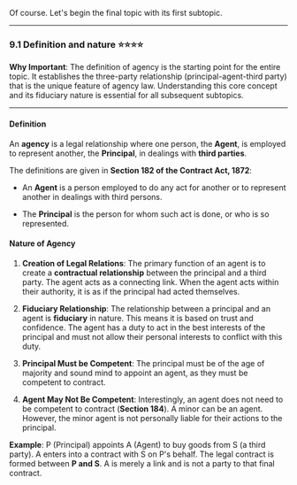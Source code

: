 Of course. Let's begin the final topic with its first subtopic.

---

### **9.1 Definition and nature** ⭐⭐⭐⭐

**Why Important**: The definition of agency is the starting point for the entire topic. It establishes the three-party relationship (principal-agent-third party) that is the unique feature of agency law. Understanding this core concept and its fiduciary nature is essential for all subsequent subtopics.

---

#### **Definition**

An **agency** is a legal relationship where one person, the **Agent**, is employed to represent another, the **Principal**, in dealings with **third parties**.

The definitions are given in **Section 182 of the Contract Act, 1872**:

- An **Agent** is a person employed to do any act for another or to represent another in dealings with third persons.
    
- The **Principal** is the person for whom such act is done, or who is so represented.
    

#### **Nature of Agency**

1. **Creation of Legal Relations**: The primary function of an agent is to create a **contractual relationship** between the principal and a third party. The agent acts as a connecting link. When the agent acts within their authority, it is as if the principal had acted themselves.
    
2. **Fiduciary Relationship**: The relationship between a principal and an agent is **fiduciary** in nature. This means it is based on trust and confidence. The agent has a duty to act in the best interests of the principal and must not allow their personal interests to conflict with this duty.
    
3. **Principal Must be Competent**: The principal must be of the age of majority and sound mind to appoint an agent, as they must be competent to contract.
    
4. **Agent May Not Be Competent**: Interestingly, an agent does not need to be competent to contract (**Section 184**). A minor can be an agent. However, the minor agent is not personally liable for their actions to the principal.
    

**Example**: P (Principal) appoints A (Agent) to buy goods from S (a third party). A enters into a contract with S on P's behalf. The legal contract is formed between **P and S**. A is merely a link and is not a party to that final contract.
